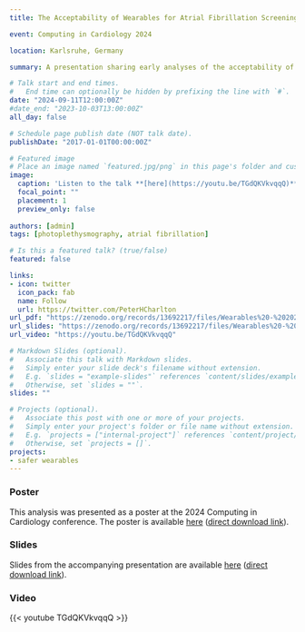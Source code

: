 ```yaml
---
title: The Acceptability of Wearables for Atrial Fibrillation Screening - Interim Analysis of the SAFER Wearables Study

event: Computing in Cardiology 2024

location: Karlsruhe, Germany

summary: A presentation sharing early analyses of the acceptability of wearables to older adults from the SAFER Wearables Study.

# Talk start and end times.
#   End time can optionally be hidden by prefixing the line with `#`.
date: "2024-09-11T12:00:00Z"
#date_end: "2023-10-03T13:00:00Z"
all_day: false

# Schedule page publish date (NOT talk date).
publishDate: "2017-01-01T00:00:00Z"

# Featured image
# Place an image named `featured.jpg/png` in this page's folder and customize its options here.
image: 
  caption: 'Listen to the talk **[here](https://youtu.be/TGdQKVkvqqQ)**'
  focal_point: ""
  placement: 1
  preview_only: false
  
authors: [admin]
tags: [photoplethysmography, atrial fibrillation]

# Is this a featured talk? (true/false)
featured: false

links:
- icon: twitter
  icon_pack: fab
  name: Follow
  url: https://twitter.com/PeterHCharlton
url_pdf: "https://zenodo.org/records/13692217/files/Wearables%20-%202024%20CinC%20wearables%20acceptability%20poster%20presentation.pdf?download=1"
url_slides: "https://zenodo.org/records/13692217/files/Wearables%20-%202024%20CinC%20wearables%20acceptability%20poster%20presentation.pdf?download=1"
url_video: "https://youtu.be/TGdQKVkvqqQ"

# Markdown Slides (optional).
#   Associate this talk with Markdown slides.
#   Simply enter your slide deck's filename without extension.
#   E.g. `slides = "example-slides"` references `content/slides/example-slides.md`.
#   Otherwise, set `slides = ""`.
slides: ""

# Projects (optional).
#   Associate this post with one or more of your projects.
#   Simply enter your project's folder or file name without extension.
#   E.g. `projects = ["internal-project"]` references `content/project/deep-learning/index.md`.
#   Otherwise, set `projects = []`.
projects:
- safer wearables
---
```


### Poster

This analysis was presented as a poster at the 2024 Computing in Cardiology conference. The poster is available [here](https://zenodo.org/doi/10.5281/zenodo.13692216) ([direct download link](https://zenodo.org/records/13692217/files/2024%20Poster%20SAFER%20Wearables%20Interim%20Analysis.pdf?download=1)).

### Slides

Slides from the accompanying presentation are available [here](https://zenodo.org/doi/10.5281/zenodo.13692216) ([direct download link](https://zenodo.org/records/13692217/files/Wearables%20-%202024%20CinC%20wearables%20acceptability%20poster%20presentation.pdf?download=1)).

### Video

{{< youtube TGdQKVkvqqQ >}}


